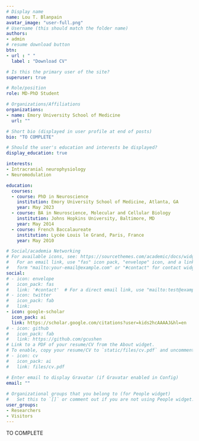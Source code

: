 ```yaml
---
# Display name
name: Lou T. Blanpain
avatar_image: "user-full.png"
# Username (this should match the folder name)
authors:
- admin
# resume download button
btn:
- url : " "
  label : "Download CV"

# Is this the primary user of the site?
superuser: true

# Role/position
role: MD-PhD Student

# Organizations/Affiliations
organizations:
- name: Emory University School of Medicine
  url: ""

# Short bio (displayed in user profile at end of posts)
bio: "TO COMPLETE"

# Should the user's education and interests be displayed?
display_education: true

interests:
- Intracranial neurophysiology
- Neuromodulation

education:
  courses:
  - course: PhD in Neuroscience
    institution: Emory University School of Medicine, Atlanta, GA
    year: May 2023
  - course: BA in Neuroscience, Molecular and Cellular Biology
    institution: Johns Hopkins University, Baltimore, MD
    year: May 2014
  - course: French Baccalaureate
    institution: Lycée Louis le Grand, Paris, France
    year: May 2010

# Social/academia Networking
# For available icons, see: https://sourcethemes.com/academic/docs/widgets/#icons
#   For an email link, use "fas" icon pack, "envelope" icon, and a link in the
#   form "mailto:your-email@example.com" or "#contact" for contact widget.
social:
# - icon: envelope
#   icon_pack: fas
#   link: '#contact'  # For a direct email link, use "mailto:test@example.org".
# - icon: twitter
#   icon_pack: fab
#   link: 
- icon: google-scholar
  icon_pack: ai
  link: https://scholar.google.com/citations?user=kids2hcAAAAJ&hl=en
# - icon: github
#   icon_pack: fab
#   link: https://github.com/gcushen
# Link to a PDF of your resume/CV from the About widget.
# To enable, copy your resume/CV to `static/files/cv.pdf` and uncomment the lines below.  
# - icon: cv
#   icon_pack: ai
#   link: files/cv.pdf

# Enter email to display Gravatar (if Gravatar enabled in Config)
email: ""
  
# Organizational groups that you belong to (for People widget)
#   Set this to `[]` or comment out if you are not using People widget.  
user_groups:
- Researchers
- Visitors
---
```


TO COMPLETE
